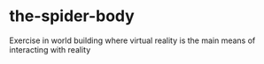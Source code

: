 # the-spider-body
Exercise in world building where virtual reality is the main means of interacting with reality

